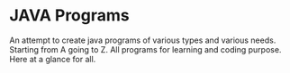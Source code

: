 # JAVA Programs
An attempt to create java programs of various types and various needs.
Starting from A going to Z. 
All programs for learning and coding purpose.
Here at a glance for all.

